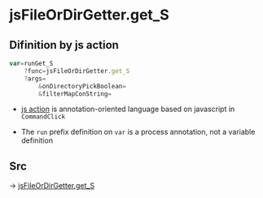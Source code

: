 # jsFileOrDirGetter.get_S

## Difinition by js action

```js.js
var=runGet_S
	?func=jsFileOrDirGetter.get_S
	?args=
		&onDirectoryPickBoolean=
		&filterMapConString=
```

- [js action](#) is annotation-oriented language based on javascript in `CommandClick`

- The `run` prefix definition on `var` is a process annotation, not a variable definition

## Src

-> [jsFileOrDirGetter.get_S](https://github.com/puutaro/CommandClick/blob/master/app/src/main/java/com/puutaro/commandclick/fragment_lib/terminal_fragment/js_interface/toolbar/JsFileOrDirGetter.kt#L31)


